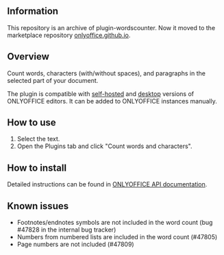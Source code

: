 ## Information

This repository is an archive of plugin-wordscounter. Now it moved to the marketplace repository [onlyoffice.github.io](https://github.com/ONLYOFFICE/onlyoffice.github.io/tree/master/sdkjs-plugins/content).

## Overview

Count words, characters (with/without spaces), and paragraphs in the selected part of your document. 

The plugin is compatible with [self-hosted](https://github.com/ONLYOFFICE/DocumentServer) and [desktop](https://github.com/ONLYOFFICE/DesktopEditors) versions of ONLYOFFICE editors. It can be added to ONLYOFFICE instances manually. 

## How to use

1. Select the text.
2. Open the Plugins tab and click "Count words and characters".

## How to install

Detailed instructions can be found in [ONLYOFFICE API documentation](https://api.onlyoffice.com/plugin/installation).

## Known issues

* Footnotes/endnotes symbols are not included in the word count (bug #47828 in the internal bug tracker)
* Numbers from numbered lists are included in the word count (#47805)
* Page numbers are not included (#47809)
